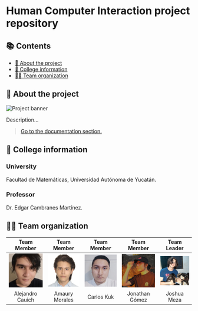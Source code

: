 # Human Computer Interaction project repository

## 📚 Contents

- [📝 About the project](https://github.com/JoshuaMeza/HCI/tree/master#-about-the-project)
- [🏫 College information](https://github.com/JoshuaMeza/HCI/tree/master#-college-information)
- [👨‍💻 Team organization](https://github.com/JoshuaMeza/HCI/tree/master#-team-organization)

## 📝 About the project

![Project banner](./github/img/Picture_ProjectBanner.png)

Description...

> [Go to the documentation section.](./github/doc/documentation.md)

## 🏫 College information

### University

Facultad de Matemáticas, Universidad Autónoma de Yucatán.

### Professor

Dr. Edgar Cambranes Martínez.

## 👨‍💻 Team organization

|                      Team Member                      |                    Team Member                     |                    Team Member                     |                     Team Member                      |                    Team Leader                     |
| :---------------------------------------------------: | :------------------------------------------------: | :------------------------------------------------: | :--------------------------------------------------: | :------------------------------------------------: |
| ![Member picture](./github/img/Picture_Alejandro.png) | ![Member picture](./github/img/Picture_Amaury.png) | ![Member picture](./github/img/Picture_Carlos.png) | ![Member picture](./github/img/Picture_Jonathan.png) | ![Member picture](./github/img/Picture_Joshua.png) |
|                   Alejandro Cauich                    |                   Amaury Morales                   |                     Carlos Kuk                     |                    Jonathan Gómez                    |                    Joshua Meza                     |
